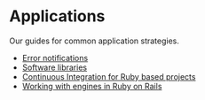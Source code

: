 # Applications

Our guides for common application strategies.

- [Error notifications](error-notifications.md)
- [Software libraries](software-libraries.md)
- [Continuous Integration for Ruby based projects](ruby_based_ci.md)
- [Working with engines in Ruby on Rails](ruby-engines.md)
